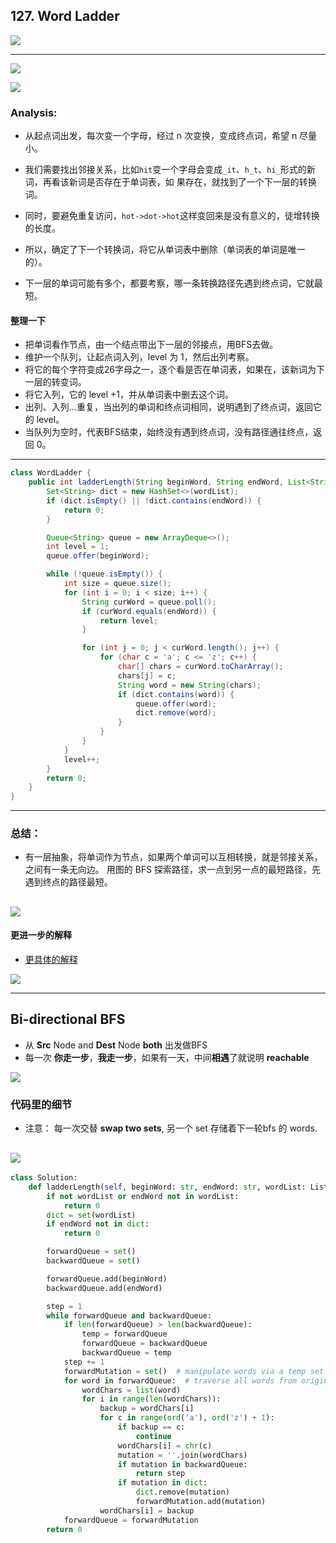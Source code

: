 ## 127. Word Ladder
![](img/2021-07-30-23-58-02.png)

---

![](img/2021-07-30-23-58-24.png)

![](img/2021-07-31-00-03-25.png)

### Analysis:

- 从起点词出发，每次变一个字母，经过 n 次变换，变成终点词，希望 n 尽量小。
- 我们需要找出邻接关系，比如`hit`变一个字母会变成`_it`、`h_t`、`hi_`形式的新词，再看该新词是否存在于单词表，如
  果存在，就找到了一个下一层的转换词。
- 同时，要避免重复访问，`hot->dot->hot`这样变回来是没有意义的，徒增转换的长度。
- 所以，确定了下一个转换词，将它从单词表中删除（单词表的单词是唯一的）。

- 下一层的单词可能有多个，都要考察，哪一条转换路径先遇到终点词，它就最短。

#### 整理一下

- 把单词看作节点，由一个结点带出下一层的邻接点，用BFS去做。
- 维护一个队列，让起点词入列，level 为 1，然后出列考察。
- 将它的每个字符变成26字母之一，逐个看是否在单词表，如果在，该新词为下一层的转变词。
- 将它入列，它的 level +1，并从单词表中删去这个词。
- 出列、入列…重复，当出列的单词和终点词相同，说明遇到了终点词，返回它的 level。
- 当队列为空时，代表BFS结束，始终没有遇到终点词，没有路径通往终点，返回 0。
---


```java
class WordLadder {
    public int ladderLength(String beginWord, String endWord, List<String> wordList) {
        Set<String> dict = new HashSet<>(wordList);
        if (dict.isEmpty() || !dict.contains(endWord)) {
            return 0;
        }

        Queue<String> queue = new ArrayDeque<>();
        int level = 1;
        queue.offer(beginWord);

        while (!queue.isEmpty()) {
            int size = queue.size();
            for (int i = 0; i < size; i++) {
                String curWord = queue.poll();
                if (curWord.equals(endWord)) {
                    return level;
                }

                for (int j = 0; j < curWord.length(); j++) {
                    for (char c = 'a'; c <= 'z'; c++) {
                        char[] chars = curWord.toCharArray();
                        chars[j] = c;
                        String word = new String(chars);
                        if (dict.contains(word)) {
                            queue.offer(word);
                            dict.remove(word);
                        }
                    }
                }
            }
            level++;
        }
        return 0;
    }
}

```






---

### 总结：

- 有一层抽象，将单词作为节点，如果两个单词可以互相转换，就是邻接关系，之间有一条无向边。
  用图的 BFS 探索路径，求一点到另一点的最短路径，先遇到终点的路径最短。

![](img/2021-07-31-00-02-14.png)
---


#### 更进一步的解释

- [更具体的解释](https://docs.google.com/document/d/1F4rMc66oYsG1CdeJYYA2DJkqhj0p_WXDOJkn4uSaRSw/edit?tab=t.0#bookmark=id.lz9tizkd3tul)

![](img/2025-02-07-20-27-33.png)

---


## Bi-directional BFS

- 从 **Src** Node and **Dest** Node **both** 出发做BFS
- 每一次 **你走一步**，**我走一步**，如果有一天，中间**相遇**了就说明 **reachable**

![](img/2025-02-08-11-39-05.png)

### 代码里的细节

- 注意： 每一次交替 **swap two sets**, 另一个 set 存储着下一轮bfs 的 words.

![](img/2025-02-08-13-32-11.png)
---

```py
class Solution:
    def ladderLength(self, beginWord: str, endWord: str, wordList: List[str]) -> int:
        if not wordList or endWord not in wordList:
            return 0
        dict = set(wordList)
        if endWord not in dict:
            return 0

        forwardQueue = set()
        backwardQueue = set()

        forwardQueue.add(beginWord)
        backwardQueue.add(endWord)

        step = 1
        while forwardQueue and backwardQueue:
            if len(forwardQueue) > len(backwardQueue):
                temp = forwardQueue
                forwardQueue = backwardQueue
                backwardQueue = temp
            step += 1
            forwardMutation = set()  # manipulate words via a temp set at current level
            for word in forwardQueue:  # traverse all words from original forwardQueue
                wordChars = list(word)
                for i in range(len(wordChars)):
                    backup = wordChars[i]
                    for c in range(ord('a'), ord('z') + 1):
                        if backup == c:
                            continue
                        wordChars[i] = chr(c)
                        mutation = ''.join(wordChars)
                        if mutation in backwardQueue:
                            return step
                        if mutation in dict:
                            dict.remove(mutation)
                            forwardMutation.add(mutation)
                    wordChars[i] = backup
            forwardQueue = forwardMutation
        return 0
```



